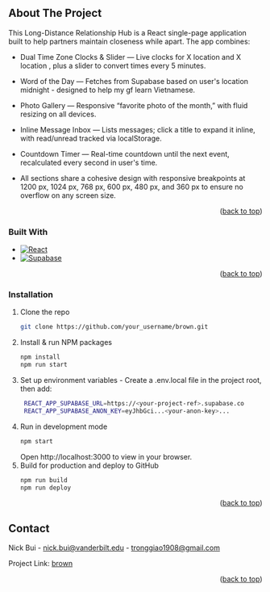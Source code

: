 <a name="readme-top"></a>

<!-- ABOUT THE PROJECT -->
## About The Project

This Long-Distance Relationship Hub is a React single-page application built to help partners maintain closeness while apart. The app combines:

* Dual Time Zone Clocks & Slider — Live clocks for X location and X location , plus a slider to convert times every 5 minutes.

* Word of the Day — Fetches from Supabase based on user's location midnight - designed to help my gf learn Vietnamese.

* Photo Gallery — Responsive “favorite photo of the month,” with fluid resizing on all devices.

* Inline Message Inbox — Lists messages; click a title to expand it inline, with read/unread tracked via localStorage.

* Countdown Timer — Real-time countdown until the next event, recalculated every second in user's time.

* All sections share a cohesive design with responsive breakpoints at 1200 px, 1024 px, 768 px, 600 px, 480 px, and 360 px to ensure no overflow on any screen size.

<p align="right">(<a href="#readme-top">back to top</a>)</p>



### Built With

* [![React][React.js]][React-url]
* [![Supabase][Supabase.js]][Supabase-url]

<p align="right">(<a href="#readme-top">back to top</a>)</p>

### Installation
1. Clone the repo
   ```sh
   git clone https://github.com/your_username/brown.git
   ```
2. Install & run NPM packages
   ```sh
   npm install
   npm run start
   ```
3. Set up environment variables - Create a .env.local file in the project root, then add:
   ```sh
    REACT_APP_SUPABASE_URL=https://<your-project-ref>.supabase.co
    REACT_APP_SUPABASE_ANON_KEY=eyJhbGci...<your-anon-key>...
   ```
4. Run in development mode
   ```sh
   npm start
   ```
    Open http://localhost:3000 to view in your browser. 
5. Build for production and deploy to GitHub
   ```sh
   npm run build
   npm run deploy
   ```
   
<p align="right">(<a href="#readme-top">back to top</a>)</p>

<!-- CONTACT -->
## Contact

Nick Bui - nick.bui@vanderbilt.edu - tronggiao1908@gmail.com 

Project Link: [brown](https://github.com/nick-bui19/brown)

<p align="right">(<a href="#readme-top">back to top</a>)</p>


<!-- MARKDOWN LINKS & IMAGES -->
<!-- https://www.markdownguide.org/basic-syntax/#reference-style-links -->
[React.js]: https://img.shields.io/badge/React-20232A?style=for-the-badge&logo=react&logoColor=61DAFB
[React-url]: https://reactjs.org/
[Supabase.js]: https://img.shields.io/badge/Supabase-20232A?style=for-the-badge&logo=supabase&logoColor=3ECF8E
[Supabase-url]: https://supabase.com/